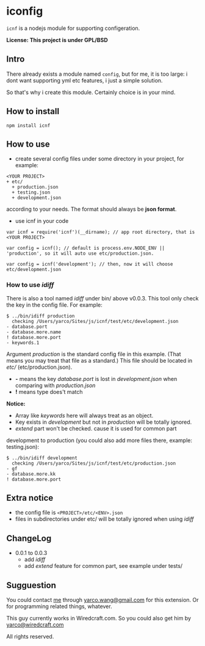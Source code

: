iconfig
========

`icnf` is a nodejs module for supporting configeration.


**License: This project is under GPL/BSD**

Intro
-----
There already exists a module named `config`, but for me, it is too large: i dont want supporting yml etc features, i just a simple solution.

So that's why i create this module. Certainly choice is in your mind.

How to install
--------------
`npm install icnf`

How to use
-----------
* create several config files under some directory in your project, for example:

```
<YOUR PROJECT>
+ etc/
  + production.json
  + testing.json
  + development.json
```

according to your needs. The format should always be **json format**.

* use icnf in your code

```
var icnf = require('icnf')(__dirname); // app root directory, that is <YOUR PROJECT>

var config = icnf(); // default is process.env.NODE_ENV || 'production', so it will auto use etc/production.json.

var config = icnf('development'); // then, now it will choose etc/development.json
```

### How to use _idiff_
There is also a tool named _idiff_ under bin/ above v0.0.3. This tool only check the key in the config file. For example:

```
$ ../bin/idiff production
  checking /Users/yarco/Sites/js/icnf/test/etc/development.json
- database.port
- database.more.name
! database.more.port
- keywords.1
```

Argument _production_ is the standard config file in this example. (That means you may treat that file as a standard.)
This file should be located in _etc/_ (etc/production.json).

* **-** means the key _database.port_ is lost in _development.json_ when comparing with _production.json_
* **!** means type does't match

**Notice:**

* Array like _keywords_ here will always treat as an object.
* Key exists in _development_ but not in _production_ will be totally ignored.
* _extend_ part won't be checked. cause it is used for common part

development to production (you could also add more files there, example: testing.json):

```
$ ../bin/idiff development
  checking /Users/yarco/Sites/js/icnf/test/etc/production.json
- gf
- database.more.kk
! database.more.port
```

Extra notice
------------
* the config file is `<PROJECT>/etc/<ENV>.json`
* files in subdirectories under etc/ will be totally ignored when using _idiff_

ChangeLog
----------
* 0.0.1 to 0.0.3
  * add _idiff_
  * add _extend_ feature for common part, see example under tests/

Sugguestion
-----------
You could contact [me][] through <yarco.wang@gmail.com> for this extension.
Or for programming related things, whatever.

This guy currently works in Wiredcraft.com. So you could also get him by <yarco@wiredcraft.com>

All rights reserved.

[me]:http://bbish.net